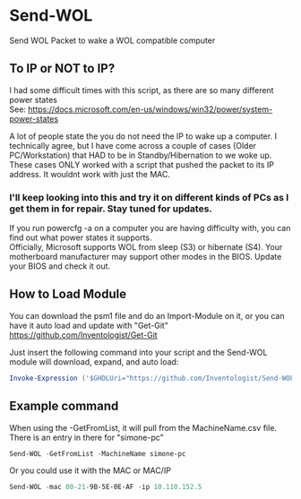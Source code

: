 # Send-WOL
 Send WOL Packet to wake a WOL compatible computer
 
 ## To IP or NOT to IP?
 I had some difficult times with this script, as there are so many different power states</br>
 See: https://docs.microsoft.com/en-us/windows/win32/power/system-power-states</br>
 
 A lot of people state the you do not need the IP to wake up a computer.  I technically agree, but I have come across a couple of cases (Older PC/Workstation) that HAD to be in Standby/Hibernation to we woke up.  These cases ONLY worked with a script that pushed the packet to its IP address.  It wouldnt work with just the MAC.
 
 ### I'll keep looking into this and try it on different kinds of PCs as I get them in for repair.  Stay tuned for updates.
 
 If you run powercfg -a on a computer you are having difficulty with, you can find out what power states it supports.</br>
 Officially, Microsoft supports WOL from sleep (S3) or hibernate (S4).  Your motherboard manufacturer may support other modes in the BIOS.  Update your BIOS and check it out.
 
 ## How to Load Module
 You can download the psm1 file and do an Import-Module on it, or you can have it auto load and update with "Get-Git" https://github.com/Inventologist/Get-Git
 
 Just insert the following command into your script and the Send-WOL module will download, expand, and auto load:</br>
 ```powershell
 Invoke-Expression ('$GHDLUri="https://github.com/Inventologist/Send-WOL/archive/master.zip";$GHUser="Inventologist";$GHRepo="Send-WOL";$ForceRefresh="Yes"' + (new-object net.webclient).DownloadString('https://raw.githubusercontent.com/Inventologist/Get-Git/master/Get-Git.ps1'))
 ```
 
 ## Example command
 When using the -GetFromList, it will pull from the MachineName.csv file.  There is an entry in there for "simone-pc"</br>
  ```powershell
 Send-WOL -GetFromList -MachineName simone-pc
 ```
Or you could use it with the MAC or MAC/IP
  ```powershell
 Send-WOL -mac 00-21-9B-5E-0E-AF -ip 10.110.152.5
 ```
